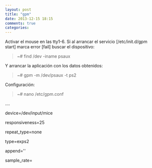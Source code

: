 ```yaml
---
layout: post
title: "gpm"
date: 2013-12-15 18:15
comments: true
categories: 
---
```

Activar el mouse en las tty1-6. Si al arrancar el servicio [/etc/init.d/gpm start] marca error [fail] buscar el dispositivo:

>~# find /dev -iname psaux

Y arrancar la aplicación con los datos obtenidos:

>~# gpm -m /dev/psaux -t ps2

Configuración:

>~# nano /etc/gpm.conf

....

device=/dev/input/mice

responsiveness=25

repeat_type=none

type=exps2

append=''

sample_rate=

